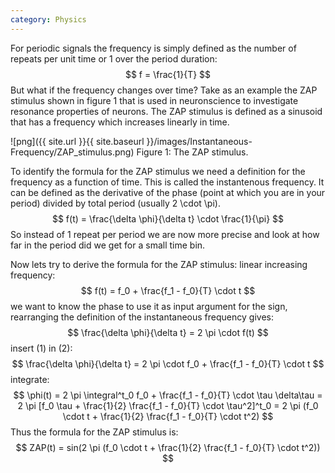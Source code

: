 ```yaml
---
category: Physics
---
```


For periodic signals the frequency is simply defined as the number of repeats per unit time or 1 over the period duration:
    $$ f = \frac{1}{T} $$
But what if the frequency changes over time? Take as an example the ZAP stimulus shown in figure 1 that is used in neuronscience to investigate resonance properties of neurons. The ZAP stimulus is defined as a sinusoid that has a frequency which increases linearly in time. 

![png]({{ site.url }}{{ site.baseurl }}/images/Instantaneous-Frequency/ZAP_stimulus.png)
Figure 1: The ZAP stimulus.

To identify the formula for the ZAP stimulus we need a definition for the frequency as a function of time. This is called the instantenous frequency. It can be defined as the derivative of the phase (point at which you are in your period) divided by total period (usually 2 \cdot \pi).
    $$ f(t) = \frac{\delta \phi}{\delta t} \cdot \frac{1}{\pi} $$
So instead of 1 repeat per period we are now more precise and look at how far in the period did we get for a small time bin.

Now lets try to derive the formula for the ZAP stimulus:
linear increasing frequency:
    $$ f(t) = f_0 + \frac{f_1 - f_0}{T} \cdot t $$
we want to know the phase to use it as input argument for the sign, rearranging the definition of the instantaneous frequency gives:
    $$ \frac{\delta \phi}{\delta t} = 2 \pi \cdot f(t) $$
insert (1) in (2):
    $$ \frac{\delta \phi}{\delta t} = 2 \pi \cdot f_0 + \frac{f_1 - f_0}{T} \cdot t $$
integrate:
    $$ \phi(t) = 2 \pi \integral^t_0 f_0 + \frac{f_1 - f_0}{T} \cdot \tau \delta\tau = 2 \pi [f_0 \tau + \frac{1}{2} \frac{f_1 - f_0}{T} \cdot \tau^2]^t_0 = 2 \pi (f_0 \cdot t + \frac{1}{2} \frac{f_1 - f_0}{T} \cdot t^2) $$
Thus the formula for the ZAP stimulus is:
    $$ ZAP(t) = sin(2 \pi (f_0 \cdot t + \frac{1}{2} \frac{f_1 - f_0}{T} \cdot t^2)) $$
